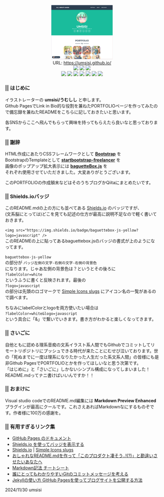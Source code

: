 <p align="center"><img src="./img/umss20241128035025.png" width="40%" alt="screenshot" /><br />
URL: <a href="https://umsisi.github.io/">https://umsisi.github.io/</a><br />
<a href="https://pages.github.com/"><img src="https://img.shields.io/badge/Github-Pages-blue?logo=github" /></a>
<a href="https://getbootstrap.com/"><img src="https://img.shields.io/badge/bootstrap-ready-pink?logo=bootstrap&labelColor=white" /></a>
<a href="https://github.com/feimosi/baguetteBox.js/"><img src="https://img.shields.io/badge/baguettebox-js-yellow?logo=javascript" /></a><br />
<a href="https://www.deviantart.com/umsisi"><img src="https://img.shields.io/badge/DeviantArt-gray?logo=deviantart" /></a>
<a href="https://umsisi.tumblr.com/"><img src="https://img.shields.io/badge/tumblr-blue?logo=tumblr" /></a>
<a href="https://ko-fi.com/umsisi"><img src="https://img.shields.io/badge/Ko--fi-red?logo=kofi&logoColor=white" /></a>
<a href="https://x.com/um_sisi"><img src="https://img.shields.io/badge/X(Twitter)-gray?logo=x" /></a>
<a href="https://bsky.app/profile/umsisi.bsky.social"><img src="https://img.shields.io/badge/Bluesky-blue?logo=bluesky&logoColor=white" /></a>
<a href="https://www.instagram.com/umsisi7/"><img src="https://img.shields.io/badge/Instagram-red?logo=instagram&logoColor=white" /></a>
<a href="http://misskey.io/@umsisi"><img src="https://img.shields.io/badge/Misskey.io-green?logo=misskey&logoColor=white" /></a></p>

### || はじめに
イラストレーターの **umsisi/うむしし** と申します。  
Github PagesでLink in Bio的な役割を兼ねたPORTFOLIOページを作ってみたので備忘録を兼ねたREADMEをこちらに記しておきたいと思います。

各SNSからここへ飛んでもらって興味を持ってもらえたら良いなと思っております。

### || 謝辞
HTML作成にあたりCSSフレームワークとして **[Bootstrap](https://getbootstrap.jp/)** を  
BootstrapのTemplateとして **[startbootstrap-freelancer](https://github.com/StartBootstrap/startbootstrap-freelancer)** を  
画像のポップアップ拡大表示には **[baguetteBox.js](https://github.com/feimosi/baguetteBox.jsr)** を  
それぞれ使用させていただきました。大変ありがとうございます。

このPORTFOLIOの作成顛末などはそのうちブログかQiitaにまとめたいです。

### || Shields.ioバッジ
このREADME.mdの上の方にも並べてある [Shields.io](https://shields.io/) のバッジですが、  
(文系脳にとっては)どこを見ても記述の仕方が最高に説明不足なので軽く書いておきます。

```<img src="https://img.shields.io/badge/baguettebox-js-yellow?logo=javascript" />```  
このREADMEの上に貼ってあるbaguettebox.jsのバッジの書式が上のようになってます。

```baguettebox-js-yellow```  
の部分が
```バッジ左側の文字-右側の文字-右側の背景色```  
になります。じゃあ左側の背景色は？というとその後ろに  
```?labelColor=white```  
というふうに書くと反映されます。最後の  
```?logo=javascript```  
の部分は先頭のロゴマークで [Simple Icons slugs](https://github.com/simple-icons/simple-icons/blob/master/slugs.md) にアイコン名の一覧があるので調べます。

ちなみにlabelColorとlogoを両方使いたい場合は  
```?labelColor=white&logo=javascript```  
という具合に「&」で繋いでいきます。書き方がわかると楽しくなってきます。

### || さいごに
自他ともに認める理系音痴の文系イラスト系人間でもGithubでコミットしてリモートリポジトリにプッシュできる時代が来たことにむせび泣いております。世の「死ぬまでに一度は理系になりたかった人生だった系文系人間」の皆様にも是非Github PagesでPORTFOLIOとかを作ってほしいなと思う次第です。  
「はじめに」と「さいごに」しかないシンプル構成になってしまいました！README.mdってナニ書けばいいんですか！！

### || おまけに
Visual studio codeでのREADME.md編集には **Markdown Preview Enhanced** プラグインが最高にクールです。これさえあればMarkdownなにするものぞです。作者様に100万の感謝を。

### || 有用すぎるリンク集
- [GitHub Pages のドキュメント](https://docs.github.com/ja/pages)
- [Shields.io を使ってバッジを表示する](https://qiita.com/fujithuro/items/a8561983028c731309cf)
- [Shields.io](https://shields.io/) | [Simple Icons slugs](https://github.com/simple-icons/simple-icons/blob/master/slugs.md)
- [おしゃれなREADME.mdを作って「このプロダクト凄そう..!(?)」と勘違いさせたいあなたへ](https://zenn.dev/nixieminton/articles/692f3b0c4cc337)
- [Markdown記法 チートシート](https://qiita.com/Qiita/items/c686397e4a0f4f11683d)
- [誰にとってもわかりやすいGitのコミットメッセージを考える](https://www.tam-tam.co.jp/tipsnote/program/post16686.html)
- [Jekyllの使い方 GitHub Pagesを使ってブログサイトを公開する方法](https://simple-it-life.com/2020/08/16/migrate-blog-to-github/)

2024/11/30 umsisi
